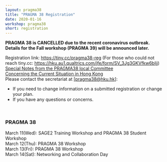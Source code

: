 ```yaml
---
layout: pragma38
title: "PRAGMA 38 Registration"
date: 2020-01-16
workshop: pragma38
short: registration
---
```


<b><p style="font-color:red;">PRAGMA 38 is CANCELLED due to the recent coronavirus outbreak. Details for the Fall workshop (PRAGMA 39) will be announced later.<p></b>

Registration link: <a href="https://tiny.cc/pragma38-reg">https://tiny.cc/pragma38-reg</a> (For those who could not reach tiny.cc: <a href="https://hku.au1.qualtrics.com/jfe/form/SV_3Jg3GKVfkw6bIjj">https://hku.au1.qualtrics.com/jfe/form/SV_3Jg3GKVfkw6bIjj</a>)
<br>
<a href="https://www.its.hku.hk/sites/default/files/services/research/PRAGMA38-SafetyInformation.pdf">Special Notes from the PRAGMA38 local Committee<br>Concerning the Current Situation in Hong Kong</a>
<br>
Please contact the secretariat at <a href="mailto:pragma38@hku.hk">[pragma38@hku.hk]</a>: <br>
<ul>
  <li>If you need to change information on a submitted registration or change your plan.</li>
  <li>If you have any questions or concerns.</li>
</ul>

<br>

### PRAGMA 38 <br>
March 11(Wed): SAGE2 Training Workshop and PRAGMA 38 Student Workshop<br>
March 12(Thu): PRAGMA 38 Workshop<br>
March 13(Fri): PRAGMA 38 Workshop<br>
March 14(Sat): Networking and Collaboration Day
